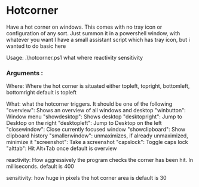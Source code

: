 # Hotcorner

Have a hot corner on windows.
This comes with no tray icon or configuration of any sort. Just summon it in a powershell window, with whatever you want
I have a small assistant script which has tray icon, but i wanted to do basic here

Usage: .\hotcorner.ps1 what where reactivity sensitivity

### Arguments :

Where: Where the hot corner is situated
either topleft, topright, bottomleft, bottomright
default is topleft

What: what the hotcorner triggers. It should be one of the following
    "overview": Shows an overview of all windows and desktop
    "winbutton": Window menu
    "showdesktop": Shows desktop
    "desktopright": Jump to Desktop on the right
    "desktopleft": Jump to Desktop on the left
    "closewindow": Close currently focused window
    "showclipboard": Show clipboard history
    "smallerwindow": unmaximizes, if already unmaximized, minimize it
    "screenshot": Take a screenshot
    "capslock": Toggle caps lock
    "alttab": Hit Alt+Tab once
default is overview


reactivity: How aggressively the program checks the corner has been hit. In milliseconds.
default is 400

sensitivity: how huge in pixels the hot corner area is
default is 30
